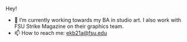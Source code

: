 Hey!
- 🔭 I’m currently working towards my BA in studio art. I also work with FSU Strike Magazine on their graphics team.
- 📫 How to reach me: ekb21a@fsu.edu
